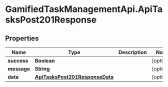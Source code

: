 # GamifiedTaskManagementApi.ApiTasksPost201Response

## Properties

Name | Type | Description | Notes
------------ | ------------- | ------------- | -------------
**success** | **Boolean** |  | [optional] 
**message** | **String** |  | [optional] 
**data** | [**ApiTasksPost201ResponseData**](ApiTasksPost201ResponseData.md) |  | [optional] 


